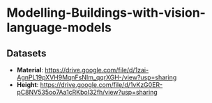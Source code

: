# Modelling-Buildings-with-vision-language-models

## Datasets

- **Material**: https://drive.google.com/file/d/1zai-AgnPL19pXVH9MqnFsNIm_qqrXGH-/view?usp=sharing  
- **Height**: https://drive.google.com/file/d/1vKzG0ER-pC8NV535oo7Aa1cRKboI32fh/view?usp=sharing

